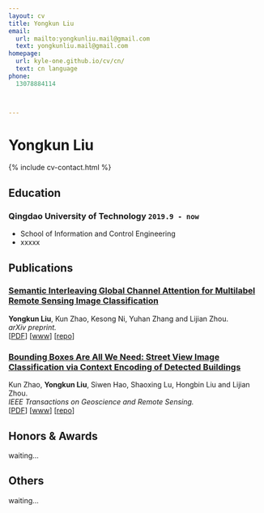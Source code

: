 ```yaml
---
layout: cv
title: Yongkun Liu
email:
  url: mailto:yongkunliu.mail@gmail.com
  text: yongkunliu.mail@gmail.com
homepage:
  url: kyle-one.github.io/cv/cn/
  text: cn language
phone:
  13078884114



---
```


# Yongkun Liu

<!--
include contact information from the front matter
Supported arguments:
    - homepage: url, text
    - phone
    - email
-->

{% include cv-contact.html %}

## Education

### **Qingdao University of Technology** `2019.9 - now`


- School of Information and Control Engineering
- xxxxx



## Publications

### [**Semantic Interleaving Global Channel Attention for Multilabel Remote Sensing Image Classification**](https://arxiv.org/abs/2208.02613)
 **Yongkun Liu**, Kun Zhao, Kesong Ni, Yuhan Zhang and Lijian Zhou.<br> 
_arXiv preprint._<br>
[[PDF](http://penrose.ink/media/Penrose_SIGGRAPH2020.pdf)]
[[www]([http://penrose.ink/siggraph20.html](https://arxiv.org/abs/2208.02613))]
[[repo](https://github.com/penrose/penrose)]

### [**Bounding Boxes Are All We Need: Street View Image Classification via Context Encoding of Detected Buildings**](https://ieeexplore.ieee.org/document/9380541)
Kun Zhao, **Yongkun Liu**, Siwen Hao, Shaoxing Lu, Hongbin Liu and Lijian Zhou.<br> 
_IEEE Transactions on Geoscience and Remote Sensing._<br>
[[PDF](http://penrose.ink/media/Penrose_SIGGRAPH2020.pdf)]
[[www](http://penrose.ink/siggraph20.html)]
[[repo](https://github.com/penrose/penrose)]

<!-- 
## Experience
### **Apple** `2022.5 - 2022.9`

_Research Intern - Machine Intelligence_<br>

### **Microsoft Research** `2020.5 - 2020.8`

_Research Intern_<br>
Worked with the [PROSE](https://www.microsoft.com/en-us/research/group/prose/) team (mentored by [Titus Barik](https://www.barik.net/)) on improving developer productivity in Visual Studio Code. I interviewed developers to elicit their needs for code transformation tools in editors. Inspired by the empirical data and relevant work in program synthesis, I designed **reCode**, an interaction model for rapidly performing complex code transformation using the familiar find-and-replace experience.

### **Carnegie Mellon University, Research Experiences for Undergraduate** `2017.5 - 2017.8`

_Research Assistant_<br>
**Penrose** is a system that automatically visualizes mathematics using two domain-specific languages: **Substance** and **Style**. Co-advised by [Jonathan Aldrich](https://www.cs.cmu.edu/~./aldrich/), [Keenan Crane](https://www.cs.cmu.edu/~kmcrane/), [Joshua Sunshine](http://www.cs.cmu.edu/~jssunshi/), and [Katherine Ye](https://www.cs.cmu.edu/~kqy/), I designed and implemented the Style language, and extended the Substance language to support functions and logically quantified statements.

### **Columbia University, Computer Graphics and User Interfaces Lab** `2017.1 - 2017.5`

_Research Assistant_<br>
Worked with prof. Steven Feiner, on **Cyber Affordance Visualization in Augumented Reality** project. Developed a Microsoft Hololens application that visualizes the Columbia campus in AR environment.

## Mentoring

[Hwei-Shin Harriman](https://hsharriman.github.io/) (Olin College of Engineering, independent research) `CMU, 2021 - Now` <br>
[Helena Yang](https://heleaf.me/) (CMU, [REUSE](https://www.cmu.edu/scs/s3d/reuse/)) `CMU, 2021` <br>
[Max Krieger](https://a9.io/) (CMU, independent research & [REUSE](https://www.cmu.edu/scs/s3d/reuse/)) `CMU, 2018 - 2021` <br>
[Courtney Miller](https://courtney-e-miller.github.io/) (New College of Florida, [REUSE](https://www.cmu.edu/scs/s3d/reuse/)) `CMU, 2019` <br>
[Anael Kuperwajs Cohen](https://anaelkuperwajs.github.io/) (Macalester College, [REUSE](https://www.cmu.edu/scs/s3d/reuse/)) `CMU, 2019` <br>

---
 -->
 
## Honors & Awards

waiting...
<!-- CHI'20 Best Paper Honourable Mention Award `CMU, 2020` <br>
Phi Beta Kappa `Dickinson, 2018` <br>
Excellence in Computer Science Award `Columbia, 2018` <br>
Travel Award PL Mentoring Workshop (PLMW) `SPLASH, 2018` <br>
Tau Beta Pi, Engineering Honor Society `Columbia, 2017` <br>
Computer Science Departmental Honors `Dickinson, 2016` <br>
Pi Mu Epsilon, Mathematics Honor Society `Dickinson, 2016` <br>
Upsilon Pi Epsilon, Computer Science Honor Society `Dickinson, 2016` <br>
Alpha Lambda Delta, First year Honor Society `Dickinson, 2013`<br>
John Montgomery Scholarship `Dickinson, 2013` <br> -->



## Others

waiting...
<!-- Sub-reviewer `OOPSLA'21, VL/HCC'21` <br>
Reviewer `CHI'21, CHI'22, SIGGRAPH'22` <br>
Research Experiences for Undergraduates in Software Engineering Admission Committee `CMU, 2019 - 2022` <br> -->

<!-- ### Footer

Last updated: May 2013 -->
